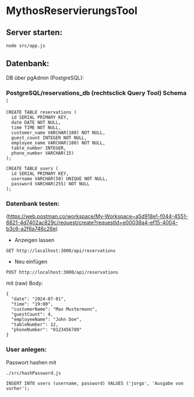 # MythosReservierungsTool

## Server starten: 
```
node src/app.js
```

## Datenbank:
DB über pgAdmin (PostgreSQL):
### PostgreSQL/reservations_db (rechtsclick Query Tool) Schema : 
```
CREATE TABLE reservations (
  id SERIAL PRIMARY KEY,
  date DATE NOT NULL,
  time TIME NOT NULL,
  customer_name VARCHAR(100) NOT NULL,
  guest_count INTEGER NOT NULL,
  employee_name VARCHAR(100) NOT NULL,
  table_number INTEGER,
  phone_number VARCHAR(15)
);

CREATE TABLE users (
  id SERIAL PRIMARY KEY,
  username VARCHAR(50) UNIQUE NOT NULL,
  password VARCHAR(255) NOT NULL
);
``` 
### Datenbank testen:
(https://web.postman.co/workspace/My-Workspace~a5d918e1-f044-4551-8821-4d7402ac829c/request/create?requestId=e00038a4-ef15-4004-b3c6-a2f6a746c26e)

- Anzeigen lassen
```
GET http://localhost:3000/api/reservations
```
- Neu einfügen
```
POST http://localhost:3000/api/reservations
```
mit (raw) Body:
```
{
  "date": "2024-07-01",
  "time": "19:00",
  "customerName": "Max Mustermann",
  "guestCount": 4,
  "employeeName": "John Doe",
  "tableNumber": 12,
  "phoneNumber": "0123456789"
}
```
### User anlegen:
Passwort hashen mit 
```
./src/hashPassword.js
```

```
INSERT INTO users (username, password) VALUES ('jorgo', 'Ausgabe von vorher');
```

